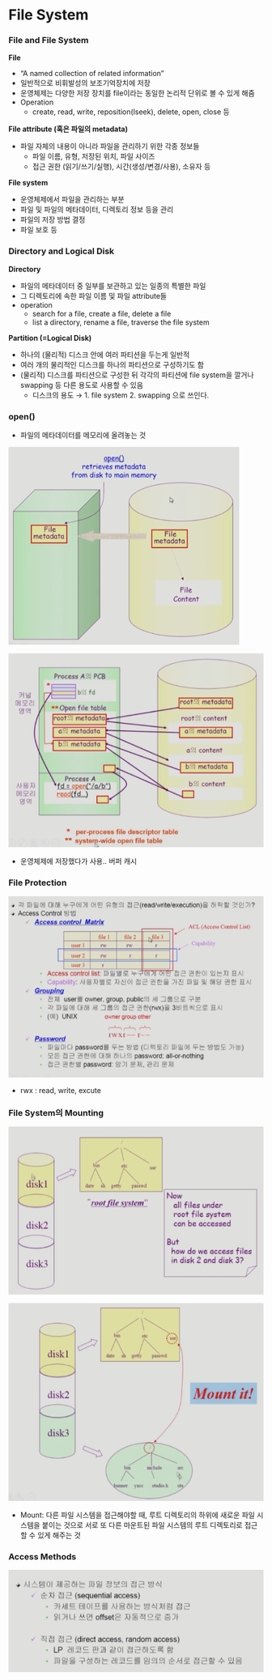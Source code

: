 # File System

### File and File System

**File**

- “A named collection of related information”
- 일반적으로 비휘발성의 보조기억장치에 저장
- 운영체제는 다양한 저장 장치를 file이라는 동일한 논리적 단위로 볼 수 있게 해줌
- Operation
    - create, read, write, reposition(lseek), delete, open, close 등

**File attribute (혹은 파일의 metadata)**

- 파일 자체의 내용이 아니라 파일을 관리하기 위한 각종 정보들
    - 파일 이름, 유형, 저장된 위치, 파일 사이즈
    - 접근 권한 (읽기/쓰기/실행), 시간(생성/변경/사용), 소유자 등

**File system**

- 운영체제에서 파일을 관리하는 부분
- 파일 및 파일의 메타데이터, 디렉토리 정보 등을 관리
- 파일의 저장 방법 결정
- 파일 보호 등

### Directory and Logical Disk

**Directory**

- 파일의 메타데이터 중 일부를 보관하고 있는 일종의 특별한 파일
- 그 디렉토리에 속한 파일 이름 및 파일 attribute들
- operation
    - search for a file, create a file, delete a file
    - list a directory, rename a file, traverse the file system

**Partition (=Logical Disk)**

- 하나의 (물리적) 디스크 안에 여러 파티션을 두는게 일반적
- 여러 개의 물리적인 디스크를 하나의 파티션으로 구성하기도 함
- (물리적) 디스크를 파티션으로 구성한 뒤 각각의 파티션에 file system을 깔거나 swapping 등 다른 용도로 사용할 수 있음
    - 디스크의 용도 → 1. file system 2. swapping 으로 쓰인다.

### open()

- 파일의 메타데이터를 메모리에 올려놓는 것

![](https://github.com/Growth-Collectors/OS-study/blob/main/images/File%20System/Untitled.png?raw=true)

![](https://github.com/Growth-Collectors/OS-study/blob/main/images/File%20System/Untitled%201.png?raw=true)

- 운영체제에 저장했다가 사용.. 버퍼 캐시

### File Protection

![](https://github.com/Growth-Collectors/OS-study/blob/main/images/File%20System/Untitled%202.png?raw=true)

- rwx : read, write, excute

### File System의 Mounting

![](https://github.com/Growth-Collectors/OS-study/blob/main/images/File%20System/Untitled%203.png?raw=true)

![](https://github.com/Growth-Collectors/OS-study/blob/main/images/File%20System/Untitled%204.png?raw=true)

- Mount: 다른 파일 시스템을 접근해야할 때, 루트 디렉토리의 하위에 새로운 파일 시스템을 붙이는 것으로 서로 또 다른 마운트된 파일 시스템의 루트 디렉토리로 접근할 수 있게 해주는 것

### Access Methods

![](https://github.com/Growth-Collectors/OS-study/blob/main/images/File%20System/Untitled%205.png?raw=true)
